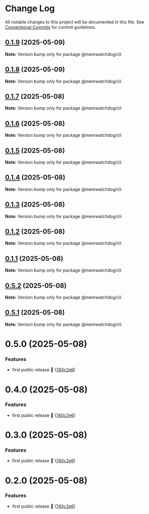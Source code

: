 # Change Log

All notable changes to this project will be documented in this file.
See [Conventional Commits](https://conventionalcommits.org) for commit guidelines.

## [0.1.9](https://github.com/Voskan/memwatchdog/compare/v0.1.8...v0.1.9) (2025-05-09)

**Note:** Version bump only for package @memwatchdog/cli

## [0.1.8](https://github.com/Voskan/memwatchdog/compare/v0.1.7...v0.1.8) (2025-05-09)

**Note:** Version bump only for package @memwatchdog/cli

## [0.1.7](https://github.com/Voskan/memwatchdog/compare/v0.1.6...v0.1.7) (2025-05-08)

**Note:** Version bump only for package @memwatchdog/cli

## [0.1.6](https://github.com/Voskan/memwatchdog/compare/v0.1.1...v0.1.6) (2025-05-08)

**Note:** Version bump only for package @memwatchdog/cli

## [0.1.5](https://github.com/Voskan/memwatchdog/compare/v0.1.1...v0.1.5) (2025-05-08)

**Note:** Version bump only for package @memwatchdog/cli

## [0.1.4](https://github.com/Voskan/memwatchdog/compare/v0.1.1...v0.1.4) (2025-05-08)

**Note:** Version bump only for package @memwatchdog/cli

## [0.1.3](https://github.com/Voskan/memwatchdog/compare/v0.1.1...v0.1.3) (2025-05-08)

**Note:** Version bump only for package @memwatchdog/cli

## [0.1.2](https://github.com/Voskan/memwatchdog/compare/v0.1.1...v0.1.2) (2025-05-08)

**Note:** Version bump only for package @memwatchdog/cli

## [0.1.1](https://github.com/Voskan/memwatchdog/compare/v0.5.0...v0.1.1) (2025-05-08)

**Note:** Version bump only for package @memwatchdog/cli

## [0.5.2](https://github.com/Voskan/memwatchdog/compare/v0.5.0...v0.5.2) (2025-05-08)

**Note:** Version bump only for package @memwatchdog/cli

## [0.5.1](https://github.com/Voskan/memwatchdog/compare/v0.5.0...v0.5.1) (2025-05-08)

**Note:** Version bump only for package @memwatchdog/cli

# 0.5.0 (2025-05-08)

### Features

- first public release 🚀 ([740c2e6](https://github.com/Voskan/memwatchdog/commit/740c2e6c0397ff2188eb149f11e0509af914cf3d))

# 0.4.0 (2025-05-08)

### Features

- first public release 🚀 ([740c2e6](https://github.com/Voskan/memwatchdog/commit/740c2e6c0397ff2188eb149f11e0509af914cf3d))

# 0.3.0 (2025-05-08)

### Features

- first public release 🚀 ([740c2e6](https://github.com/Voskan/memwatchdog/commit/740c2e6c0397ff2188eb149f11e0509af914cf3d))

# 0.2.0 (2025-05-08)

### Features

- first public release 🚀 ([740c2e6](https://github.com/Voskan/memwatchdog/commit/740c2e6c0397ff2188eb149f11e0509af914cf3d))
